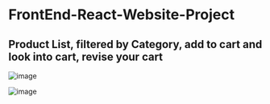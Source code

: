 # FrontEnd-React-Website-Project
## Product List, filtered by Category, add to cart and look into cart, revise your cart

![image](https://user-images.githubusercontent.com/107218478/187556086-d771ccaa-1ec0-4516-a511-df237f140315.png)

![image](https://user-images.githubusercontent.com/107218478/187556259-81342d48-31fd-4244-88c2-c1461c9989fd.png)
